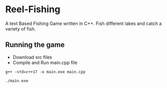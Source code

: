 # Reel-Fishing
A text Based Fishing Game written in C++. Fish different lakes and catch a variety of fish.

## Running the game
- Download src files
- Compile and Run main.cpp file
```
g++ -std=c++17 -o main.exe main.cpp

./main.exe 
```

